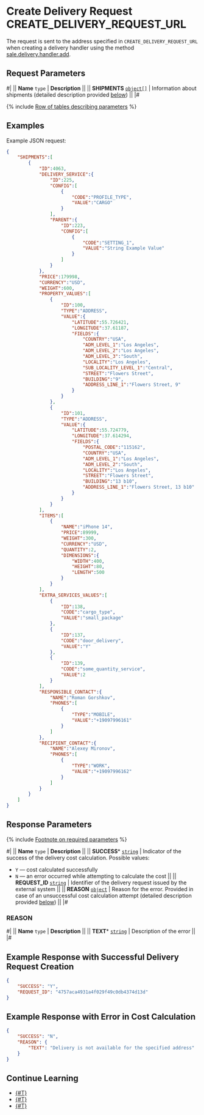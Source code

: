 # Create Delivery Request CREATE_DELIVERY_REQUEST_URL

The request is sent to the address specified in `CREATE_DELIVERY_REQUEST_URL` when creating a delivery handler using the method [sale.delivery.handler.add](../handler/sale-delivery-handler-add.md).

## Request Parameters

#|
|| **Name**
`type` | **Description** ||
|| **SHIPMENTS**
[`object[]`](../../../data-types.md) | Information about shipments (detailed description provided [below](#shipment)) ||
|#

{% include [Row of tables describing parameters](./_includes/tables.md) %}

## Examples

Example JSON request:

```json
{
    "SHIPMENTS":[
        {
            "ID":4063,
            "DELIVERY_SERVICE":{
                "ID":225,
                "CONFIG":[
                    {
                        "CODE":"PROFILE_TYPE",
                        "VALUE":"CARGO"
                    }
                ],
                "PARENT":{
                    "ID":223,
                    "CONFIG":[
                        {
                            "CODE":"SETTING_1",
                            "VALUE":"String Example Value"
                        }
                    ]
                }
            },
            "PRICE":179998,
            "CURRENCY":"USD",
            "WEIGHT":600,
            "PROPERTY_VALUES":[
                {
                    "ID":100,
                    "TYPE":"ADDRESS",
                    "VALUE":{
                        "LATITUDE":55.726421,
                        "LONGITUDE":37.61187,
                        "FIELDS":{
                            "COUNTRY":"USA",
                            "ADM_LEVEL_1":"Los Angeles",
                            "ADM_LEVEL_2":"Los Angeles",
                            "ADM_LEVEL_3":"South",
                            "LOCALITY":"Los Angeles",
                            "SUB_LOCALITY_LEVEL_1":"Central",
                            "STREET":"Flowers Street",
                            "BUILDING":"9",
                            "ADDRESS_LINE_1":"Flowers Street, 9"
                        }
                    }
                },
                {
                    "ID":101,
                    "TYPE":"ADDRESS",
                    "VALUE":{
                        "LATITUDE":55.724779,
                        "LONGITUDE":37.614294,
                        "FIELDS":{
                            "POSTAL_CODE":"115162",
                            "COUNTRY":"USA",
                            "ADM_LEVEL_1":"Los Angeles",
                            "ADM_LEVEL_2":"South",
                            "LOCALITY":"Los Angeles",
                            "STREET":"Flowers Street",
                            "BUILDING":"13 b10",
                            "ADDRESS_LINE_1":"Flowers Street, 13 b10"
                        }
                    }
                }
            ],
            "ITEMS":[
                {
                    "NAME":"iPhone 14",
                    "PRICE":89999,
                    "WEIGHT":300,
                    "CURRENCY":"USD",
                    "QUANTITY":2,
                    "DIMENSIONS":{
                        "WIDTH":400,
                        "HEIGHT":80,
                        "LENGTH":500
                    }
                }
            ],
            "EXTRA_SERVICES_VALUES":[
                {
                    "ID":138,
                    "CODE":"cargo_type",
                    "VALUE":"small_package"
                },
                {
                    "ID":137,
                    "CODE":"door_delivery",
                    "VALUE":"Y"
                },
                {
                    "ID":139,
                    "CODE":"some_quantity_service",
                    "VALUE":2
                }
            ],
            "RESPONSIBLE_CONTACT":{
                "NAME":"Roman Gorshkov",
                "PHONES":[
                    {
                        "TYPE":"MOBILE",
                        "VALUE":"+19097996161"
                    }
                ]
            },
            "RECIPIENT_CONTACT":{
                "NAME":"Alexey Mironov",
                "PHONES":[
                    {
                        "TYPE":"WORK",
                        "VALUE":"+19097996162"
                    }
                ]
            }
        }
    ]
}
```

## Response Parameters

{% include [Footnote on required parameters](../../../../_includes/required.md) %}

#|
|| **Name**
`type` | **Description** ||
|| **SUCCESS***
[`string`](../../../data-types.md) | Indicator of the success of the delivery cost calculation. Possible values:

- `Y` — cost calculated successfully
- `N` — an error occurred while attempting to calculate the cost
 ||
|| **REQUEST_ID**
[`string`](../../../data-types.md) | Identifier of the delivery request issued by the external system ||
|| **REASON**
[`object`](../../../data-types.md) | Reason for the error. Provided in case of an unsuccessful cost calculation attempt (detailed description provided [below](#reason)) ||
|#

### REASON

#|
|| **Name**
`type` | **Description** ||
|| **TEXT***
[`string`](../../../data-types.md) | Description of the error ||
|#

## Example Response with Successful Delivery Request Creation

```json
{
    "SUCCESS": "Y",
    "REQUEST_ID": "4757aca4931a4f029f49c0db4374d13d"
}
```

## Example Response with Error in Cost Calculation

```json
{
    "SUCCESS": "N",
    "REASON": {
        "TEXT": "Delivery is not available for the specified address"
    }
}
```

## Continue Learning 

- [{#T}](./index.md)
- [{#T}](./calculate.md)
- [{#T}](./cancel-delivery-request.md)
